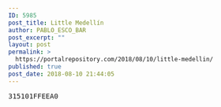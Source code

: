 ```yaml
---
ID: 5985
post_title: Little Medellín
author: PABLO_ESCO_BAR
post_excerpt: ""
layout: post
permalink: >
  https://portalrepository.com/2018/08/10/little-medellin/
published: true
post_date: 2018-08-10 21:44:05
---
```

<pre>315101FFEEA0</pre>